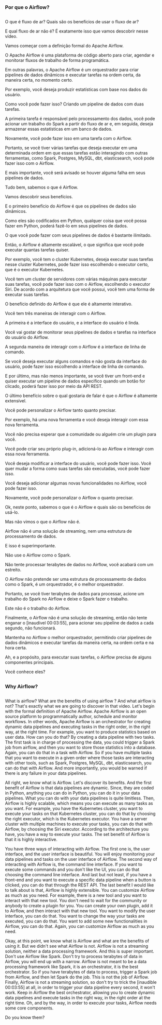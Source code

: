 ### Por que o Airflow?
##

O que é fluxo de ar? Quais são os benefícios de usar o fluxo de ar? 

E qual fluxo de ar não é? É exatamente isso que vamos descobrir nesse vídeo. 

Vamos começar com a definição formal do Apache Airflow.

O Apache Airflow é uma plataforma de código aberto para criar, agendar e monitorar fluxos de trabalho de forma programática. 

Em outras palavras, o Apache Airflow é um orquestrador para criar pipelines de dados dinâmicos e executar tarefas na ordem certa, da maneira certa, no momento certo. 

Por exemplo, você deseja produzir estatísticas com base nos dados do usuário. 

Como você pode fazer isso? Criando um pipeline de dados com duas tarefas. 

A primeira tarefa é responsável pelo processamento dos dados, você pode acionar um trabalho do Spark a partir do fluxo de ar e, em seguida, deseja armazenar essas estatísticas em um banco de dados. 

Novamente, você pode fazer isso em uma tarefa com o Airflow. 

Portanto, se você tiver várias tarefas que deseja executar em uma determinada ordem em que essas tarefas estão interagindo com outras ferramentas, como Spark, Postgres, MySQL, dbt, elasticsearch, você pode fazer isso com o Airflow. 

E mais importante, você será avisado se houver alguma falha em seus pipelines de dados.


Tudo bem, sabemos o que é Airflow. 

Vamos descobrir seus benefícios.

E o primeiro benefício do Airflow é que os pipelines de dados são dinâmicos.

Como eles são codificados em Python, qualquer coisa que você possa fazer em Python, poderá fazê-lo em seus pipelines de dados. 

O que você pode fazer com seus pipelines de dados é bastante ilimitado. 

Então, o Airflow é altamente escalável, o que significa que você pode executar quantas tarefas quiser. 

Por exemplo, você tem o cluster Kubernetes, deseja executar suas tarefas nesse cluster Kubernetes, pode fazer isso escolhendo o executor certo, que é o executor Kubernetes. 

Você tem um cluster de servidores com várias máquinas para executar suas tarefas, você pode fazer isso com o Airflow, escolhendo o executor Siri. De acordo com a arquitetura que você possui, você tem uma forma de executar suas tarefas. 

O benefício definido do Airflow é que ele é altamente interativo.

Você tem três maneiras de interagir com o Airflow. 

A primeira é a interface do usuário, e a interface do usuário é linda. 

Você vai gostar de monitorar seus pipelines de dados e tarefas na interface do usuário do Airflow. 

A segunda maneira de interagir com o Airflow é a interface de linha de comando. 

Se você deseja executar alguns comandos e não gosta da interface do usuário, pode fazer isso escolhendo a interface de linha de comando. 

E por último, mas não menos importante, se você tiver um front-end e quiser executar um pipeline de dados específico quando um botão for clicado, poderá fazer isso por meio da API REST.

O último benefício sobre o qual gostaria de falar é que o Airflow é altamente extensível. 

Você pode personalizar o Airflow tanto quanto precisar.

Por exemplo, há uma nova ferramenta e você deseja interagir com essa nova ferramenta. 

Você não precisa esperar que a comunidade ou alguém crie um plugin para você. 

Você pode criar seu próprio plug-in, adicioná-lo ao Airflow e interagir com essa nova ferramenta.

Você deseja modificar a interface do usuário, você pode fazer isso. Você quer mudar a forma como suas tarefas são executadas, você pode fazer isso. 

Você deseja adicionar algumas novas funcionalidades no Airflow, você pode fazer isso.

Novamente, você pode personalizar o Airflow o quanto precisar.

Ok, neste ponto, sabemos o que é o Airflow e quais são os benefícios de usá-lo. 

Mas não vimos o que o Airflow não é. 

Airflow não é uma solução de streaming, nem uma estrutura de processamento de dados. 

E isso é superimportante. 

Não use o Airflow como o Spark. 

Não tente processar terabytes de dados no Airflow, você acabará com um estreito. 

O Airflow não pretende ser uma estrutura de processamento de dados como o Spark, é um orquestrador, é o melhor orquestrador. 

Portanto, se você tiver terabytes de dados para processar, acione um trabalho do Spark no Airflow e deixe o Spark fazer o trabalho. 

Este não é o trabalho do Airflow. 

Finalmente, o Airflow não é uma solução de streaming, então não tente enganar o [inaudível 00:03:55], para acionar seu pipeline de dados a cada segundo, não funcionará. 

Mantenha no Airflow o melhor orquestrador, permitindo criar pipelines de dados dinâmicos e executar tarefas da maneira certa, na ordem certa e na hora certa. 

Ah, e a propósito, para executar suas tarefas, o Airflow precisa de alguns componentes principais. 

Você conhece eles?


##
### Why Airflow?
##

What is airflow? What are the benefits of using airflow ? And what airflow is not? That's exactly what we are going to discover in that video. Let's begin with the formal definition of Apache Airflow. Apache Airflow is an open source platform to programmatically author, schedule and monitor workflows. In other words, Apache Airflow is an orchestrator for creating dynamic data pipelines and executing tasks in the right order, in the right way, at the right time. For example, you want to produce statistics based on user data. How can you do that? By creating a data pipeline with two tasks. The first task is in charge of processing the data, you could trigger a Spark job from airflow, and then you want to store those statistics into a database. Again, you can do that in a task with Airflow. So if you have multiple tasks that you want to execute in a given order where those tasks are interacting with other tools, such as Spark, Postgres, MySQL, dbt, elasticsearch, you can do that with Airflow. And more importantly, you would be warned if there is any failure in your data pipelines.

All right, we know what is Airflow. Let's discover its benefits. And the first benefit of Airflow is that data pipelines are dynamic. Since, they are coded in Python, anything you can do in Python, you can do it in your data pipelines. What you can do with your data pipelines is quite limitless. Then, Airflow is highly scalable, which means you can execute as many tasks as you want. For example, you have the Kubernetes cluster, you want to execute your tasks on that Kubernetes cluster, you can do that by choosing the right executor, which is the Kubernetes executor. You have a server cluster with multiple machines to execute your tasks, you can do that with Airflow, by choosing the Siri executor. According to the architecture you have, you have a way to execute your tasks. The set benefit of Airflow is that it is highly interactive.

You have three ways of interacting with Airflow. The first one is, the user interface, and the user interface is beautiful. You will enjoy monitoring your data pipelines and tasks on the user interface of Airflow. The second way of interacting with Airflow is, the command line interface. If you want to execute some commands and you don't like the UI, you can do that choosing the command line interface. And last but not least, if you have a front-end and you want to execute a specific data pipeline when a button is clicked, you can do that through the REST API.
The last benefit I would like to talk about is that, Airflow is highly extensible. You can customize Airflow as much as you need. For example, there is a new tool and you want to interact with that new tool. You don't need to wait for the community or anybody to create a plugin for you. You can create your own plugin, add it to Airflow, and then interact with that new tool. You want to modify the user interface, you can do that. You want to change the way your tasks are executed, you can do that. You want to add some new functionalities in Airflow, you can do that. Again, you can customize Airflow as much as you need.

Okay, at this point, we know what is Airflow and what are the benefits of using it. But we didn't see what Airflow is not. Airflow is not a streaming solution, neither a data processing framework. And this is super important. Don't use Airflow like Spark. Don't try to process terabytes of data in Airflow, you will end up with a narrow. Airflow is not meant to be a data processing framework like Spark, it is an orchestrator, it is the best orchestrator. So if you have terabytes of data to process, trigger a Spark job from Airflow, and then let Spark do the job. This is not the job of Airflow. Finally, Airflow is not a streaming solution, so don't try to trick the [inaudible 00:03:55] at all, in order to trigger your data pipeline every second, it won't work. Keep in Airflow the best orchestrator, allowing you to create dynamic data pipelines and execute tasks in the right way, in the right order at the right time. Oh, and by the way, in order to execute your tasks, Airflow needs some core components. 

Do you know them?

